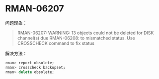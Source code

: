 # RMAN-06207

问题现象：

> RMAN-06207: WARNING: 13 objects could not be deleted for DISK channel(s) due
> RMAN-06208:     to mismatched status. Use CROSSCHECK command to fix status

解决方法：

```sql
rman> report obsolete;
rman> crosscheck backupset;
rman> delete obsolete;
```
